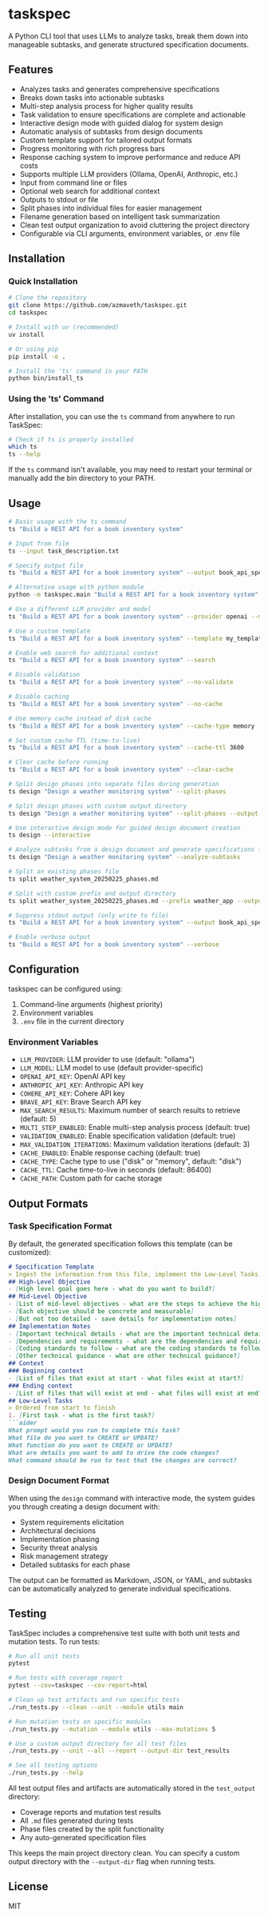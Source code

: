 # taskspec

A Python CLI tool that uses LLMs to analyze tasks, break them down into manageable subtasks, and generate structured specification documents.

## Features

- Analyzes tasks and generates comprehensive specifications
- Breaks down tasks into actionable subtasks
- Multi-step analysis process for higher quality results
- Task validation to ensure specifications are complete and actionable
- Interactive design mode with guided dialog for system design
- Automatic analysis of subtasks from design documents
- Custom template support for tailored output formats
- Progress monitoring with rich progress bars
- Response caching system to improve performance and reduce API costs
- Supports multiple LLM providers (Ollama, OpenAI, Anthropic, etc.)
- Input from command line or files
- Optional web search for additional context
- Outputs to stdout or file
- Split phases into individual files for easier management
- Filename generation based on intelligent task summarization
- Clean test output organization to avoid cluttering the project directory
- Configurable via CLI arguments, environment variables, or .env file

## Installation

### Quick Installation

```bash
# Clone the repository
git clone https://github.com/azmaveth/taskspec.git
cd taskspec

# Install with uv (recommended)
uv install

# Or using pip
pip install -e .

# Install the 'ts' command in your PATH
python bin/install_ts
```

### Using the 'ts' Command

After installation, you can use the `ts` command from anywhere to run TaskSpec:

```bash
# Check if ts is properly installed
which ts
ts --help
```

If the `ts` command isn't available, you may need to restart your terminal or manually add the bin directory to your PATH.

## Usage

```bash
# Basic usage with the ts command
ts "Build a REST API for a book inventory system"

# Input from file
ts --input task_description.txt

# Specify output file
ts "Build a REST API for a book inventory system" --output book_api_spec.md

# Alternative usage with python module
python -m taskspec.main "Build a REST API for a book inventory system"

# Use a different LLM provider and model
ts "Build a REST API for a book inventory system" --provider openai --model gpt-4o

# Use a custom template
ts "Build a REST API for a book inventory system" --template my_template.md

# Enable web search for additional context
ts "Build a REST API for a book inventory system" --search

# Disable validation
ts "Build a REST API for a book inventory system" --no-validate

# Disable caching
ts "Build a REST API for a book inventory system" --no-cache

# Use memory cache instead of disk cache
ts "Build a REST API for a book inventory system" --cache-type memory

# Set custom cache TTL (time-to-live)
ts "Build a REST API for a book inventory system" --cache-ttl 3600

# Clear cache before running
ts "Build a REST API for a book inventory system" --clear-cache

# Split design phases into separate files during generation
ts design "Design a weather monitoring system" --split-phases

# Split design phases with custom output directory 
ts design "Design a weather monitoring system" --split-phases --output-dir phases/

# Use interactive design mode for guided design document creation
ts design --interactive

# Analyze subtasks from a design document and generate specifications for each
ts design "Design a weather monitoring system" --analyze-subtasks

# Split an existing phases file
ts split weather_system_20250225_phases.md

# Split with custom prefix and output directory
ts split weather_system_20250225_phases.md --prefix weather_app --output-dir implementation/

# Suppress stdout output (only write to file)
ts "Build a REST API for a book inventory system" --output book_api_spec.md --no-stdout

# Enable verbose output
ts "Build a REST API for a book inventory system" --verbose
```

## Configuration

taskspec can be configured using:

1. Command-line arguments (highest priority)
2. Environment variables
3. `.env` file in the current directory

### Environment Variables

- `LLM_PROVIDER`: LLM provider to use (default: "ollama")
- `LLM_MODEL`: LLM model to use (default provider-specific)
- `OPENAI_API_KEY`: OpenAI API key
- `ANTHROPIC_API_KEY`: Anthropic API key
- `COHERE_API_KEY`: Cohere API key
- `BRAVE_API_KEY`: Brave Search API key
- `MAX_SEARCH_RESULTS`: Maximum number of search results to retrieve (default: 5)
- `MULTI_STEP_ENABLED`: Enable multi-step analysis process (default: true)
- `VALIDATION_ENABLED`: Enable specification validation (default: true)
- `MAX_VALIDATION_ITERATIONS`: Maximum validation iterations (default: 3)
- `CACHE_ENABLED`: Enable response caching (default: true)
- `CACHE_TYPE`: Cache type to use ("disk" or "memory", default: "disk")
- `CACHE_TTL`: Cache time-to-live in seconds (default: 86400)
- `CACHE_PATH`: Custom path for cache storage

## Output Formats

### Task Specification Format

By default, the generated specification follows this template (can be customized):

```markdown
# Specification Template
> Ingest the information from this file, implement the Low-Level Tasks, and generate the code that will satisfy the High and Mid-Level Objectives.
## High-Level Objective
- [High level goal goes here - what do you want to build?]
## Mid-Level Objective
- [List of mid-level objectives - what are the steps to achieve the high-level objective?]
- [Each objective should be concrete and measurable]
- [But not too detailed - save details for implementation notes]
## Implementation Notes
- [Important technical details - what are the important technical details?]
- [Dependencies and requirements - what are the dependencies and requirements?]
- [Coding standards to follow - what are the coding standards to follow?]
- [Other technical guidance - what are other technical guidance?]
## Context
### Beginning context
- [List of files that exist at start - what files exist at start?]
### Ending context  
- [List of files that will exist at end - what files will exist at end?]
## Low-Level Tasks
> Ordered from start to finish
1. [First task - what is the first task?]
```aider
What prompt would you run to complete this task?
What file do you want to CREATE or UPDATE?
What function do you want to CREATE or UPDATE?
What are details you want to add to drive the code changes?
What command should be run to test that the changes are correct?
```

### Design Document Format

When using the `design` command with interactive mode, the system guides you through creating a design document with:

- System requirements elicitation
- Architectural decisions
- Implementation phasing
- Security threat analysis
- Risk management strategy
- Detailed subtasks for each phase

The output can be formatted as Markdown, JSON, or YAML, and subtasks can be automatically analyzed to generate individual specifications.

## Testing

TaskSpec includes a comprehensive test suite with both unit tests and mutation tests. To run tests:

```bash
# Run all unit tests
pytest

# Run tests with coverage report
pytest --cov=taskspec --cov-report=html

# Clean up test artifacts and run specific tests
./run_tests.py --clean --unit --module utils main

# Run mutation tests on specific modules
./run_tests.py --mutation --module utils --max-mutations 5

# Use a custom output directory for all test files
./run_tests.py --unit --all --report --output-dir test_results

# See all testing options
./run_tests.py --help
```

All test output files and artifacts are automatically stored in the `test_output` directory:
- Coverage reports and mutation test results
- All `.md` files generated during tests
- Phase files created by the split functionality
- Any auto-generated specification files

This keeps the main project directory clean. You can specify a custom output directory with the `--output-dir` flag when running tests.

## License

MIT
